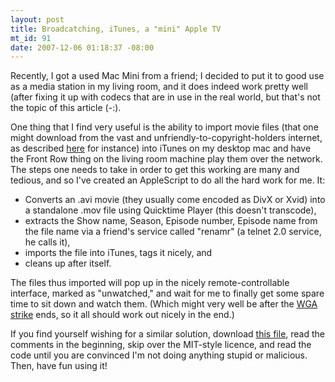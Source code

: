 ```yaml
---
layout: post
title: Broadcatching, iTunes, a "mini" Apple TV
mt_id: 91
date: 2007-12-06 01:18:37 -08:00
---
```

Recently, I got a used Mac Mini from a friend; I decided to put it to good use as a media station in my living room, and it does indeed work pretty well (after fixing it up with codecs that are in use in the real world, but that's not the topic of this article (-:).

One thing that I find very useful is the ability to import movie files (that one might download from the vast and unfriendly-to-copyright-holders internet, as described [here](http://www.engadget.com/2004/11/23/how-to-broadcatching-using-rss-bittorrent-to-automatically/) for instance) into iTunes on my desktop mac and have the Front Row thing on the living room machine play them over the network. The steps one needs to take in order to get this working are many and tedious, and so I've created an AppleScript to do all the hard work for me. It:

* Converts an .avi movie (they usually come encoded as DivX or Xvid) into a standalone .mov file using Quicktime Player (this doesn't transcode),
* extracts the Show name, Season, Episode number, Episode name from the file name via a friend's service called "renamr" (a telnet 2.0 service, he calls it),
* imports the file into iTunes, tags it nicely, and
* cleans up after itself.

The files thus imported will pop up in the nicely remote-controllable interface, marked as "unwatched," and wait for me to finally get some spare time to sit down and watch them. (Which might very well be after the [WGA strike](http://en.wikipedia.org/wiki/2007_Writers_Guild_of_America_strike) ends, so it all should work out nicely in the end.)

If you find yourself wishing for a similar solution, download [this file](http://boinkor.net/mac/Save%20as%20TV%20show.scpt), read the comments in the beginning, skip over the MIT-style licence, and read the code until you are convinced I'm not doing anything stupid or malicious. Then, have fun using it!
